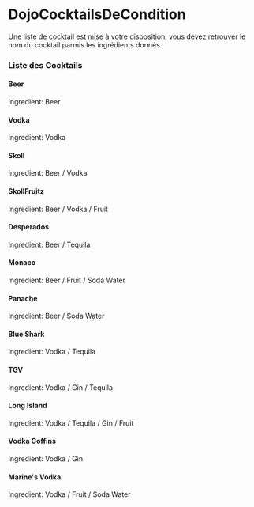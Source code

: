 # DojoCocktailsDeCondition

Une liste de cocktail est mise à votre disposition, vous devez retrouver le nom du cocktail parmis les ingrédients donnés

### Liste des Cocktails

#### Beer
Ingredient: Beer

#### Vodka
Ingredient: Vodka

#### Skoll
Ingredient: Beer / Vodka

#### SkollFruitz
Ingredient: Beer / Vodka / Fruit

#### Desperados
Ingredient: Beer / Tequila

#### Monaco
Ingredient: Beer / Fruit / Soda Water

#### Panache
Ingredient: Beer / Soda Water

#### Blue Shark
Ingredient: Vodka / Tequila

#### TGV
Ingredient: Vodka / Gin / Tequila

#### Long Island
Ingredient: Vodka / Tequila / Gin / Fruit

#### Vodka Coffins
Ingredient: Vodka / Gin

#### Marine's Vodka
Ingredient: Vodka / Fruit / Soda Water